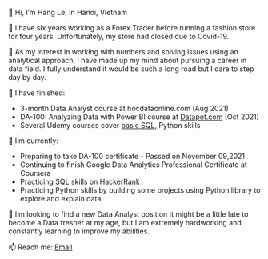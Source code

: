 👋 Hi, I’m Hang Le, in Hanoi, Vietnam

👩 I have six years working as a Forex Trader before running a fashion store for four years. Unfortunately, my store had closed due to Covid-19. 

👀 As my interest in working with numbers and solving issues using an analytical approach, I have made up my mind about pursuing a career in data field. I fully understand it would be such a long road but I dare to step day by day.

🤞 I have finished:
- 3-month Data Analyst course at hocdataonline.com (Aug 2021) 
- DA-100: Analyzing Data with Power BI course at [Datapot.com](https://home.datapot.vn/product/powerbi-and-analytical-thinking/) (Oct 2021)
- Several Udemy courses cover [basic SQL](https://www.udemy.com/certificate/UC-a23a9721-bcb7-4da7-b313-c8ec4044afdb/), Python skills

🌱 I’m currently: 
- Preparing to take DA-100 certificate - Passed on November 09,2021
- Continuing to finish Google Data Analytics Professional Certificate at Coursera
- Practicing SQL skills on HackerRank
- Practicing Python skills by building some projects using Python library to explore and explain data

💞️ I’m looking to find a new Data Analyst position
It might be a little late to become a Data fresher at my age, but I am extremely hardworking and constantly learning to improve my abilities.

📫 Reach me: 
 [Email](mailto:hang.ltphg@gmail.com?subject=Hi% "Hi!")
<!---
HangLeVN/HangLeVN is a ✨ special ✨ repository because its `README.md` (this file) appears on your GitHub profile.
You can click the Preview link to take a look at your changes.
--->
